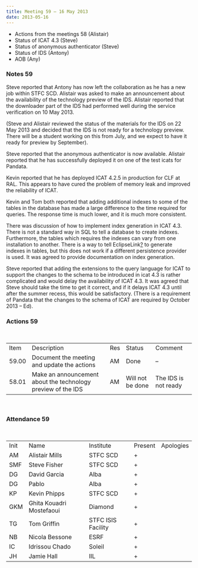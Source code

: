 ```yaml
---
title: Meeting 59 – 16 May 2013
date: 2013-05-16
---
```


  - Actions from the meetings 58 (Alistair)
  - Status of ICAT 4.3 (Steve)
  - Status of anonymous authenticator (Steve)
  - Status of IDS (Antony)
  - AOB (Any)

### Notes 59

Steve reported that Antony has now left the collaboration as he has a
new job within STFC SCD. Alistair was asked to make an announcement
about the availability of the technology preview of the IDS. Alistair
reported that the downloader part of the IDS had performed well during
the service verification on 10 May 2013.

(Steve and Alistair reviewed the status of the materials for the IDS on
22 May 2013 and decided that the IDS is not ready for a technology
preview. There will be a student working on this from July, and we
expect to have it ready for preview by September).

Steve reported that the anonymous authenticator is now available.
Alistair reported that he has successfully deployed it on one of the
test icats for Pandata.

Kevin reported that he has deployed ICAT 4.2.5 in production for CLF at
RAL. This appears to have cured the problem of memory leak and improved
the reliability of ICAT.

Kevin and Tom both reported that adding additional indexes to some of
the tables in the database has made a large difference to the time
required for queries. The response time is much lower, and it is much
more consistent.

There was discussion of how to implement index generation in ICAT 4.3.
There is not a standard way in SQL to tell a database to create indexes.
Furthermore, the tables which requires the indexes can vary from one
installation to another. There is a way to tell
EclipseLink[?](https://code.google.com/p/icatproject/w/edit/EclipseLink) to
generate indexes in tables, but this does not work if a different
persistence provider is used. It was agreed to provide documentation on
index generation.

Steve reported that adding the extensions to the query language for ICAT
to support the changes to the schema to be introduced in icat 4.3 is
rather complicated and would delay the availability of ICAT 4.3. It was
agreed that Steve should take the time to get it correct, and if it
delays ICAT 4.3 until after the summer recess, this would be
satisfactory. (There is a requirement of Pandata that the changes to the
schema of ICAT are required by October 2013 –
Ed).

### Actions 59

 

|       |                                                              |     |                  |                      |
| ----- | ------------------------------------------------------------ | --- | ---------------- | -------------------- |
| Item  | Description                                                  | Res | Status           | Comment              |
| 59.00 | Document the meeting and update the actions                  | AM  | Done             | –                    |
| 58.01 | Make an announcement about the technology preview of the IDS | AM  | Will not be done | The IDS is not ready |

 

### Attendance 59

 

|      |                          |                    |         |           |
| ---- | ------------------------ | ------------------ | ------- | --------- |
| Init | Name                     | Institute          | Present | Apologies |
| AM   | Alistair Mills           | STFC SCD           | \+      |           |
| SMF  | Steve Fisher             | STFC SCD           | \+      |           |
| DG   | David Garcia             | Alba               | \+      |           |
| DG   | Pablo                    | Alba               | \+      |           |
| KP   | Kevin Phipps             | STFC SCD           | \+      |           |
| GKM  | Ghita Kouadri Mostefaoui | Diamond            | \+      |           |
| TG   | Tom Griffin              | STFC ISIS Facility | \+      |           |
| NB   | Nicola Bessone           | ESRF               | \+      |           |
| IC   | Idrissou Chado           | Soleil             | \+      |           |
| JH   | Jamie Hall               | IIL                | \+      |           |
